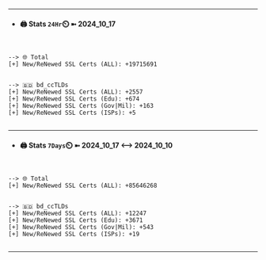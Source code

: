 

---
- #### 🖨️ **Stats** `24Hr`⏲️ ➼ 2024_10_17
```console


--> 🌐 Total
[+] New/ReNewed SSL Certs (ALL): +19715691


--> 🇧🇩 bd_ccTLDs
[+] New/ReNewed SSL Certs (ALL): +2557
[+] New/ReNewed SSL Certs (Edu): +674
[+] New/ReNewed SSL Certs (Gov|Mil): +163
[+] New/ReNewed SSL Certs (ISPs): +5


```

---
- #### 🖨️ **Stats** `7Days`⏲️ ➼ 2024_10_17 <--> 2024_10_10
```console


--> 🌐 Total
[+] New/ReNewed SSL Certs (ALL): +85646268


--> 🇧🇩 bd_ccTLDs
[+] New/ReNewed SSL Certs (ALL): +12247
[+] New/ReNewed SSL Certs (Edu): +3671
[+] New/ReNewed SSL Certs (Gov|Mil): +543
[+] New/ReNewed SSL Certs (ISPs): +19


```

---

